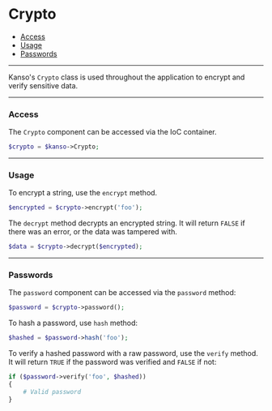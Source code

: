# Crypto

- [Access](#access)
- [Usage](#usage)
- [Passwords](#passwords)

--------------------------------------------------------

Kanso's `Crypto` class is used throughout the application to encrypt and verify sensitive data.

--------------------------------------------------------

### Access

The `Crypto` component can be accessed via the IoC container.

```php
$crypto = $kanso->Crypto;
```

--------------------------------------------------------

### Usage

To encrypt a string, use the `encrypt` method.

```php
$encrypted = $crypto->encrypt('foo');
```

The `decrypt` method decrypts an encrypted string. It will return `FALSE` if there was an error, or the data was tampered with.

```php
$data = $crypto->decrypt($encrypted);
```

--------------------------------------------------------

### Passwords

The `password` component can be accessed via the `password` method:
```php
$password = $crypto->password();
```

To hash a password, use `hash` method:
```php
$hashed = $password->hash('foo');
```

To verify a hashed password with a raw password, use the `verify` method. It will return `TRUE` if the password was verified and `FALSE` if not:
```php
if ($password->verify('foo', $hashed))
{
    # Valid password
}
```